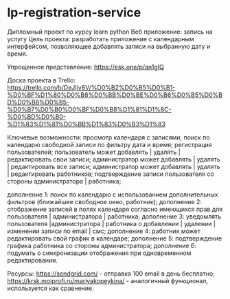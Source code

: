 # lp-registration-service
Дипломный проект по курсу learn python
Веб приложение: запись на услугу
Цель проекта: разработать приложение с календарным интерфейсом, позволяющее добавлять записи на выбранную дату и время.

Упрощенное представление: https://esk.one/p/an1gIQ

Доска проекта в Trello: https://trello.com/b/DeJIjv8V/%D0%B2%D0%B5%D0%B1-%D0%BF%D1%80%D0%B8%D0%BB%D0%BE%D0%B6%D0%B5%D0%BD%D0%B8%D0%B5-%D0%B7%D0%B0%D0%BF%D0%B8%D1%81%D1%8C-%D0%BD%D0%B0-%D1%83%D1%81%D0%BB%D1%83%D0%B3%D1%83

Ключевые возможности:
просмотр календаря с записями;
поиск по календарю свободной записи по фильтру дата и время;
регистрация пользователей;
пользователь может добавлять | удалять | редактировать свои записи;
администратор может добавлять | удалять | редактировать все записи;
администратор может добавлять | удалять | редактировать работников;
подтверждение записи пользователя со стороны администратора | работника;

дополнение 1: поиск по календарю с использованием дополнительных фильтров (ближайшее свободное окно, работник);
дополнение 2: отображение записей в полях календаря согласно имеющихся прав для пользователя | администратора | работника;
дополнение 3: уведомлять пользователя |администратора | работника о добавлении | удалении | изменении записи по email | смс;
дополнение 4: работник может редактировать свой график в календаре;
дополнение 5: подтверждение графика работника со стороны администратора;
дополнение 6: подумать о синхронизации отображения при одновременном редактировании.

Ресурсы: 
https://sendgrid.com/ - отправка 100 email в день бесплатно;
https://krsk.moiprofi.ru/mariyakopeykina/ - аналогичный функционал, используется как сравнение.
